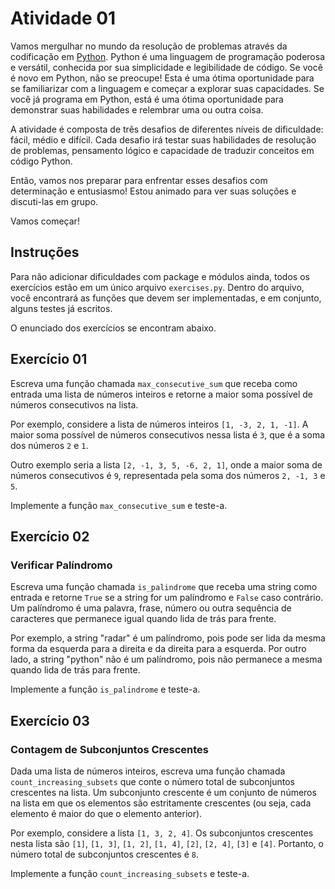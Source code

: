 # Atividade 01

Vamos mergulhar no mundo da resolução de problemas através da codificação em [Python](https://www.python.org/). Python é uma linguagem de programação poderosa e versátil, conhecida por sua simplicidade e legibilidade de código. Se você é novo em Python, não se preocupe! Esta é uma ótima oportunidade para se familiarizar com a linguagem e começar a explorar suas capacidades. Se você já programa em Python, está é uma ótima oportunidade para demonstrar suas habilidades e relembrar uma ou outra coisa.

A atividade é composta de três desafios de diferentes níveis de dificuldade: fácil, médio e difícil. Cada desafio irá testar suas habilidades de resolução de problemas, pensamento lógico e capacidade de traduzir conceitos em código Python.

Então, vamos nos preparar para enfrentar esses desafios com determinação e entusiasmo! Estou animado para ver suas soluções e discuti-las em grupo.

Vamos começar!

## Instruções

Para não adicionar dificuldades com package e módulos ainda, todos os exercícios estão em um único arquivo `exercises.py`. Dentro do arquivo, você encontrará as funções que devem ser implementadas, e em conjunto, alguns testes já escritos.

O enunciado dos exercícios se encontram abaixo.

## Exercício 01

Escreva uma função chamada `max_consecutive_sum` que receba como entrada uma lista de números inteiros e retorne a maior soma possível de números consecutivos na lista.

Por exemplo, considere a lista de números inteiros `[1, -3, 2, 1, -1]`. A maior soma possível de números consecutivos nessa lista é `3`, que é a soma dos números `2` e `1`.

Outro exemplo seria a lista `[2, -1, 3, 5, -6, 2, 1]`, onde a maior soma de números consecutivos é `9`, representada pela soma dos números `2, -1, 3` e `5`.

Implemente a função `max_consecutive_sum` e teste-a.

## Exercício 02

### Verificar Palíndromo

Escreva uma função chamada `is_palindrome` que receba uma string como entrada e retorne `True` se a string for um palíndromo e `False` caso contrário. Um palíndromo é uma palavra, frase, número ou outra sequência de caracteres que permanece igual quando lida de trás para frente.

Por exemplo, a string "radar" é um palíndromo, pois pode ser lida da mesma forma da esquerda para a direita e da direita para a esquerda. Por outro lado, a string "python" não é um palíndromo, pois não permanece a mesma quando lida de trás para frente.

Implemente a função `is_palindrome` e teste-a.

## Exercício 03

### Contagem de Subconjuntos Crescentes

Dada uma lista de números inteiros, escreva uma função chamada `count_increasing_subsets` que conte o número total de subconjuntos crescentes na lista. Um subconjunto crescente é um conjunto de números na lista em que os elementos são estritamente crescentes (ou seja, cada elemento é maior do que o elemento anterior).

Por exemplo, considere a lista `[1, 3, 2, 4]`. Os subconjuntos crescentes nesta lista são `[1]`, `[1, 3]`, `[1, 2]`, `[1, 4]`, `[2]`, `[2, 4]`, `[3]` e `[4]`. Portanto, o número total de subconjuntos crescentes é `8`.

Implemente a função `count_increasing_subsets` e teste-a.
